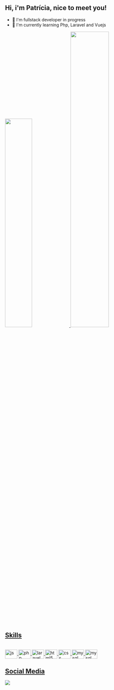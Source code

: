 ## Hi, i'm Patrícia, nice to meet you!

- 🔭 I'm fullstack developer in progress 
- 🌱 I'm currently learning Php, Laravel and Vuejs

<div>
  <a href="https://github.com/pattiesanchez">
  <img width="42%" src="https://github-readme-stats.vercel.app/api?username=pattiesanchez&show_icons=true&theme=tokyonight">
  <img width="50%" src="https://github-readme-stats.vercel.app/api/top-langs/?username=pattiesanchez&layout=compact">
</div>

## Skills
<div style="display: inline_block"><br>
  <img align="center" alt="js" height="30" width="40" src="https://cdn.jsdelivr.net/gh/devicons/devicon/icons/javascript/javascript-plain.svg"/>
  <img align="center" alt="php" height="30" width="40" src="https://cdn.jsdelivr.net/gh/devicons/devicon/icons/php/php-original.svg""/>
  <img align="center" alt="laravel" height="30" width="40" src="https://cdn.jsdelivr.net/gh/devicons/devicon/icons/laravel/laravel-plain.svg"/>
  <img align="center" alt="html5" height="30" width="40" src="https://cdn.jsdelivr.net/gh/devicons/devicon/icons/html5/html5-original.svg"/>
  <img align="center" alt="css" height="30" width="40" src="https://cdn.jsdelivr.net/gh/devicons/devicon/icons/css3/css3-original.svg"/>
  <img align="center" alt="mysql" height="30" width="40" src="https://cdn.jsdelivr.net/gh/devicons/devicon/icons/mysql/mysql-plain-wordmark.svg"/>
  <img align="center" alt="mysql" height="30" width="40" src="https://cdn.jsdelivr.net/gh/devicons/devicon/icons/vuejs/vuejs-original-wordmark.svg"/> 
</div>

## Social Media
<div class="social-media">
  <a href="https://www.linkedin.com/in/patriciacpsanchez/" target="_blank"><img src="https://img.shields.io/badge/LinkedIn-0077B5?style=for-the-badge&logo=linkedin&logoColor=white" target="_blank"></a>
</div>
